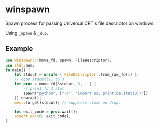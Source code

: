 # winspawn

Spawn process for passing Universal CRT's file descriptor on windows.

Using `_spawn` & `_dup`.

## Example

```rust
use winspawn::{move_fd, spawn, FileDescriptor};
use std::mem;
fn main() {
    let stdout = unsafe { FileDescriptor::from_raw_fd(1) };
    // copy stdout(1) to 3
    let proc = move_fd(&stdout, 3, |_| {
        // print fd 3 stat
        spawn("python", ["-c", "import os; print(os.stat(3))"])
    }).unwrap();
    mem::forget(stdout); // suppress close on drop.

    let exit_code = proc.wait();
    assert_eq!(0, exit_code);
}
```

